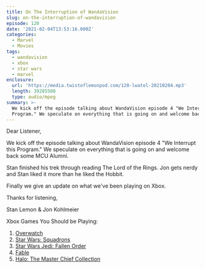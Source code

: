 ```yaml
---
title: On The Interruption of WandaVision
slug: on-the-interruption-of-wandavision
episode: 120
date: '2021-02-04T13:53:16.000Z'
categories:
  - Marvel
  - Movies
tags:
  - wandavision
  - xbox
  - star wars
  - marvel
enclosure:
  url: 'https://media.twistoflemonpod.com/120-lwatol-20210204.mp3'
  length: 39285508
  type: audio/mpeg
summary: >-
  We kick off the episode talking about WandaVision episode 4 "We Interrupt this
  Program." We speculate on everything that is going on and welcome back some
---
```


Dear Listener,

We kick off the episode talking about WandaVision episode 4 "We Interrupt this Program." We speculate on everything that is going on and welcome back some MCU Alumni.

Stan finished his trek through reading The Lord of the Rings. Jon gets nerdy and Stan liked it more than he liked the Hobbit.

Finally we give an update on what we've been playing on Xbox.

Thanks for listening,

Stan Lemon & Jon Kohlmeier

Xbox Games You Should be Playing:

1. [Overwatch](https://amzn.to/36GySPS)
2. [Star Wars: Squadrons](https://amzn.to/3jfnWhd)
3. [Star Wars Jedi: Fallen Order](https://amzn.to/3cGM4rO)
4. [Fable](https://amzn.to/3aCphKS)
5. [Halo: The Master Chief Collection](https://amzn.to/2MqRaxK)
